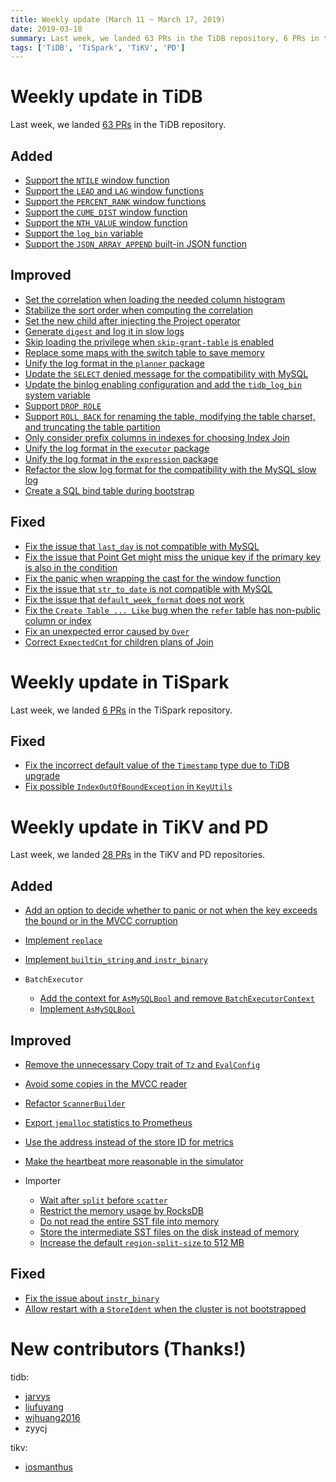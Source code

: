 ```yaml
---
title: Weekly update (March 11 ~ March 17, 2019)
date: 2019-03-18
summary: Last week, we landed 63 PRs in the TiDB repository, 6 PRs in the TiSpark repository, and 28 PRs in the TiKV and PD repositories.
tags: ['TiDB', 'TiSpark', 'TiKV', 'PD']
---
```


# Weekly update in TiDB

Last week, we landed [63 PRs](https://github.com/pingcap/tidb/pulls?utf8=%E2%9C%93&q=is%3Apr+is%3Amerged+merged%3A2019-03-11..2019-03-17+) in the TiDB repository.

## Added

- [Support the `NTILE` window function](https://github.com/pingcap/tidb/pull/9682)
- [Support the `LEAD` and `LAG` window functions](https://github.com/pingcap/tidb/pull/9672)
- [Support the `PERCENT_RANK` window functions](https://github.com/pingcap/tidb/pull/9671)
- [Support the `CUME_DIST` window function](https://github.com/pingcap/tidb/pull/9619)
- [Support the `NTH_VALUE` window function](https://github.com/pingcap/tidb/pull/9596)
- [Support the `log_bin` variable](https://github.com/pingcap/tidb/pull/9634)
- [Support the `JSON_ARRAY_APPEND` built-in JSON function](https://github.com/pingcap/tidb/pull/9609)

## Improved

- [Set the correlation when loading the needed column histogram](https://github.com/pingcap/tidb/pull/9701)
- [Stabilize the sort order when computing the correlation](https://github.com/pingcap/tidb/pull/9696)
- [Set the new child after injecting the Project operator](https://github.com/pingcap/tidb/pull/9684)
- [Generate `digest` and log it in slow logs](https://github.com/pingcap/tidb/pull/9662)
- [Skip loading the privilege when `skip-grant-table` is enabled](https://github.com/pingcap/tidb/pull/9654)
- [Replace some maps with the switch table to save memory](https://github.com/pingcap/tidb/pull/9650/files?file-filters%5B%5D=.go)
- [Unify the log format in the `planner` package](https://github.com/pingcap/tidb/pull/9630)
- [Update the `SELECT` denied message for the compatibility with MySQL](https://github.com/pingcap/tidb/pull/9627)
- [Update the binlog enabling configuration and add the `tidb_log_bin` system variable](https://github.com/pingcap/tidb/pull/9625)
- [Support `DROP ROLE`](https://github.com/pingcap/tidb/pull/9616)
- [Support `ROLL BACK` for renaming the table, modifying the table charset, and truncating the table partition](https://github.com/pingcap/tidb/pull/9602)
- [Only consider prefix columns in indexes for choosing Index Join](https://github.com/pingcap/tidb/pull/9601)
- [Unify the log format in the `executor` package](https://github.com/pingcap/tidb/pull/9521)
- [Unify the log format in the `expression` package](https://github.com/pingcap/tidb/pull/9507)
- [Refactor the slow log format for the compatibility with the MySQL slow log](https://github.com/pingcap/tidb/pull/9290)
- [Create a SQL bind table during bootstrap](https://github.com/pingcap/tidb/pull/9008)

## Fixed

- [Fix the issue that `last_day` is not compatible with MySQL](https://github.com/pingcap/tidb/pull/9746)
- [Fix the issue that Point Get might miss the unique key if the primary key is also in the condition](https://github.com/pingcap/tidb/pull/9737)
- [Fix the panic when wrapping the cast for the window function](https://github.com/pingcap/tidb/pull/9719)
- [Fix the issue that `str_to_date` is not compatible with MySQL](https://github.com/pingcap/tidb/pull/9693)
- [Fix the issue that `default_week_format` does not work](https://github.com/pingcap/tidb/pull/9685)
- [Fix the `Create Table ... Like` bug when the `refer` table has non-public column or index](https://github.com/pingcap/tidb/pull/9580)
- [Fix an unexpected error caused by `Over`](https://github.com/pingcap/tidb/pull/9567)
- [Correct `ExpectedCnt` for children plans of Join](https://github.com/pingcap/tidb/pull/9497)

# Weekly update in TiSpark

Last week, we landed [6 PRs](https://github.com/pingcap/tispark/pulls?utf8=✓&q=is%3Apr+is%3Amerged+merged%3A2019-03-11..2019-03-17+) in the TiSpark repository.

## Fixed

- [Fix the incorrect default value of the `Timestamp` type due to TiDB upgrade](https://github.com/pingcap/tispark/pull/596)
- [Fix possible `IndexOutOfBoundException` in `KeyUtils`](https://github.com/pingcap/tispark/pull/597)

# Weekly update in TiKV and PD

Last week, we landed [28 PRs](https://github.com/search?p=1&q=repo%3Atikv%2Ftikv+repo%3Apingcap%2Fpd+is%3Apr+is%3Amerged+merged%3A2019-03-11..2019-03-17&type=Issues) in the TiKV and PD repositories.

## Added

* [Add an option to decide whether to panic or not when the key exceeds the bound or in the MVCC corruption](https://github.com/tikv/tikv/pull/4362)
* [Implement `replace`](https://github.com/tikv/tikv/pull/4360)
* [Implement `builtin_string` and `instr_binary`](https://github.com/tikv/tikv/pull/4340)
* `BatchExecutor`
    
    - [Add the context for `AsMySQLBool` and remove `BatchExecutorContext`](https://github.com/tikv/tikv/pull/4346)
    - [Implement `AsMySQLBool`](https://github.com/tikv/tikv/pull/4321)

## Improved

* [Remove the unnecessary Copy trait of `Tz` and `EvalConfig`](https://github.com/tikv/tikv/pull/4380)
* [Avoid some copies in the MVCC reader](https://github.com/tikv/tikv/pull/4373)
* [Refactor `ScannerBuilder`](https://github.com/tikv/tikv/pull/4292)
* [Export `jemalloc` statistics to Prometheus](https://github.com/tikv/tikv/pull/4332)
* [Use the address instead of the store ID for metrics](https://github.com/pingcap/pd/pull/1429)
* [Make the heartbeat more reasonable in the simulator](https://github.com/pingcap/pd/pull/1418)
* Importer
    
    - [Wait after `split` before `scatter`](https://github.com/tikv/tikv/pull/4352)
    - [Restrict the memory usage by RocksDB](https://github.com/tikv/tikv/pull/4352)
	- [Do not read the entire SST file into memory](https://github.com/tikv/tikv/pull/4349)
    - [Store the intermediate SST files on the disk instead of memory](https://github.com/tikv/tikv/pull/4348)
    - [Increase the default `region-split-size` to 512 MB](https://github.com/tikv/tikv/pull/4347)

## Fixed

* [Fix the issue about `instr_binary`](https://github.com/tikv/tikv/pull/4353)
* [Allow restart with a `StoreIdent` when the cluster is not bootstrapped](https://github.com/tikv/tikv/pull/4334)

# New contributors (Thanks!)

tidb:

- [jarvys](https://github.com/jarvys)
- [liufuyang](https://github.com/liufuyang)
- [wjhuang2016](https://github.com/wjhuang2016)
- zyycj

tikv:

- [iosmanthus](https://github.com/iosmanthus)